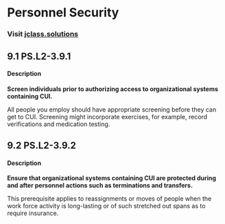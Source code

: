 # **Personnel Security**
### Visit [ jclass.solutions](http://www.jclass.solutions/)

## 9.1 PS.L2-3.9.1

#### Description

**Screen individuals prior to authorizing access to organizational systems containing CUI.**

All people you employ should have appropriate screening before they can get to CUI. Screening might incorporate exercises, for example, record verifications and medication testing. 


## 9.2 PS.L2-3.9.2

#### Description

**Ensure that organizational systems containing CUI are protected during and after personnel actions such as terminations and transfers.**

This prerequisite applies to reassignments or moves of people when the work force activity is long-lasting or of such stretched out spans as to require insurance.

